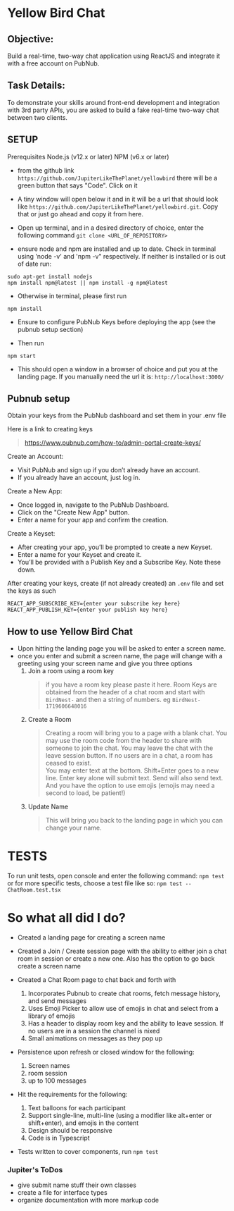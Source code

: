 # Yellow Bird Chat


## Objective:
Build a real-time, two-way chat application using ReactJS and integrate it with a free account on PubNub.

## Task Details:
To demonstrate your skills around front-end development and integration with 3rd party APIs, you are asked to build a
fake real-time two-way chat between two clients.



## SETUP
Prerequisites
Node.js (v12.x or later)
NPM (v6.x or later)

- from the github link ```https://github.com/JupiterLikeThePlanet/yellowbird``` there will be a green button that says "Code". Click on it
- A tiny window will open below it and in it will be a url that should look like ```https://github.com/JupiterLikeThePlanet/yellowbird.git```. Copy that or just go ahead and copy it from here.
- Open up terminal, and in a desired directory of choice, enter the following command
```git clone <URL_OF_REPOSITORY>```

- ensure node and npm are installed and up to date.  Check in terminal using 'node -v' and 'npm -v" respectively.  If neither is installed or is out of date run:
```
sudo apt-get install nodejs
npm install npm@latest || npm install -g npm@latest  
```  

- Otherwise in terminal, please first run 
```
npm install
```

- Ensure to configure PubNub Keys before deploying the app (see the pubnub setup section)

- Then run
```
npm start
```

- This should open a window in a browser of choice and put you at the landing page. If you manually need the url it is:
```http://localhost:3000/```

## Pubnub setup 
Obtain your keys from the PubNub dashboard and set them in your .env file 

Here is a link to creating keys
> https://www.pubnub.com/how-to/admin-portal-create-keys/

Create an Account:
- Visit PubNub and sign up if you don’t already have an account.
- If you already have an account, just log in.

Create a New App:

- Once logged in, navigate to the PubNub Dashboard.
- Click on the "Create New App" button.
- Enter a name for your app and confirm the creation.

Create a Keyset:

- After creating your app, you’ll be prompted to create a new Keyset.
- Enter a name for your Keyset and create it.
- You’ll be provided with a Publish Key and a Subscribe Key. Note these down.


After creating your keys, create (if not already created) an ```.env``` file and set the keys as such
```
REACT_APP_SUBSCRIBE_KEY={enter your subscribe key here}
REACT_APP_PUBLISH_KEY={enter your publish key here}
```

## How to use Yellow Bird Chat
- Upon hitting the landing page you will be asked to enter a screen name.
- once you enter and submit a screen name, the page will change with a greeting using your screen name and give you three options
    1. Join a room using a room key
        > if you have a room key please paste it here. Room Keys are obtained from the header of a chat room and start with ```BirdNest-``` and then a string of numbers. eg ```BirdNest-1719606648016```
    2. Create a Room
        > Creating a room will bring you to a page with a blank chat. You may use the room code from the header to share with someone to join the chat. You may leave the chat with the leave session button. If no users are in a chat, a room has ceased to exist.  
        > You may enter text at the bottom. Shift+Enter goes to a new line. Enter key alone will submit text. Send will also send text. And you have the option to use emojis (emojis may need a second to load, be patient!)
    3. Update Name
        > This will bring you back to the landing page in which you can change your name.


# TESTS
To run unit tests, open console and enter the following command:
```npm test```
or for more specific tests, choose a test file like so:
```npm test -- ChatRoom.test.tsx```

# So what all did I do?
- Created a landing page for creating a screen name
- Created a Join / Create session page with the ability to either join a chat room in session or create a new one. Also has the option to go back create a screen name
- Created a Chat Room page to chat back and forth with
    1. Incorporates Pubnub to create chat rooms, fetch message history, and send messages
    2. Uses Emoji Picker to allow use of emojis in chat and select from a library of emojis
    3. Has a header to display room key and the ability to leave session. If no users are in a session the channel is nixed
    4. Small animations on messages as they pop up

- Persistence upon refresh or closed window for the following:
    1. Screen names
    2. room session 
    3. up to 100 messages

- Hit the requirements for the following:
    1. Text balloons for each participant
    2. Support single-line, multi-line (using a modifier like alt+enter or shift+enter), and emojis in the content
    3.  Design should be responsive
    4. Code is in Typescript

- Tests written to cover components, run ```npm test```

### Jupiter's ToDos
- give submit name stuff their own classes
- create a file for interface types
- organize documentation with more markup code